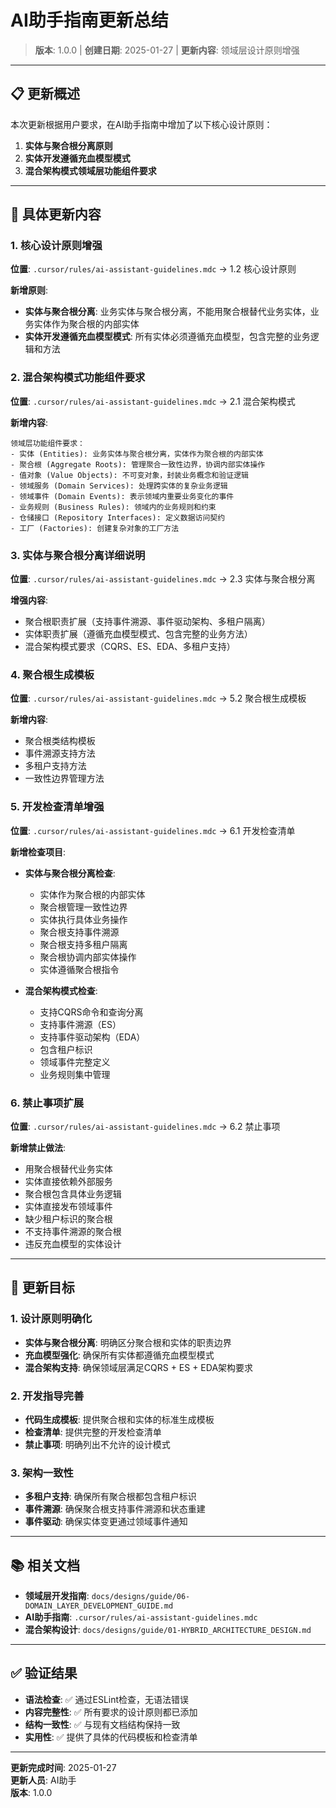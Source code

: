 # AI助手指南更新总结

> **版本**: 1.0.0 | **创建日期**: 2025-01-27 | **更新内容**: 领域层设计原则增强

---

## 📋 更新概述

本次更新根据用户要求，在AI助手指南中增加了以下核心设计原则：

1. **实体与聚合根分离原则**
2. **实体开发遵循充血模型模式**
3. **混合架构模式领域层功能组件要求**

---

## 🔄 具体更新内容

### 1. 核心设计原则增强

**位置**: `.cursor/rules/ai-assistant-guidelines.mdc` → 1.2 核心设计原则

**新增原则**:

- **实体与聚合根分离**: 业务实体与聚合根分离，不能用聚合根替代业务实体，业务实体作为聚合根的内部实体
- **实体开发遵循充血模型模式**: 所有实体必须遵循充血模型，包含完整的业务逻辑和方法

### 2. 混合架构模式功能组件要求

**位置**: `.cursor/rules/ai-assistant-guidelines.mdc` → 2.1 混合架构模式

**新增内容**:

```
领域层功能组件要求：
- 实体 (Entities): 业务实体与聚合根分离，实体作为聚合根的内部实体
- 聚合根 (Aggregate Roots): 管理聚合一致性边界，协调内部实体操作
- 值对象 (Value Objects): 不可变对象，封装业务概念和验证逻辑
- 领域服务 (Domain Services): 处理跨实体的复杂业务逻辑
- 领域事件 (Domain Events): 表示领域内重要业务变化的事件
- 业务规则 (Business Rules): 领域内的业务规则和约束
- 仓储接口 (Repository Interfaces): 定义数据访问契约
- 工厂 (Factories): 创建复杂对象的工厂方法
```

### 3. 实体与聚合根分离详细说明

**位置**: `.cursor/rules/ai-assistant-guidelines.mdc` → 2.3 实体与聚合根分离

**增强内容**:

- 聚合根职责扩展（支持事件溯源、事件驱动架构、多租户隔离）
- 实体职责扩展（遵循充血模型模式、包含完整的业务方法）
- 混合架构模式要求（CQRS、ES、EDA、多租户支持）

### 4. 聚合根生成模板

**位置**: `.cursor/rules/ai-assistant-guidelines.mdc` → 5.2 聚合根生成模板

**新增内容**:

- 聚合根类结构模板
- 事件溯源支持方法
- 多租户支持方法
- 一致性边界管理方法

### 5. 开发检查清单增强

**位置**: `.cursor/rules/ai-assistant-guidelines.mdc` → 6.1 开发检查清单

**新增检查项目**:

- **实体与聚合根分离检查**:
  - 实体作为聚合根的内部实体
  - 聚合根管理一致性边界
  - 实体执行具体业务操作
  - 聚合根支持事件溯源
  - 聚合根支持多租户隔离
  - 聚合根协调内部实体操作
  - 实体遵循聚合根指令

- **混合架构模式检查**:
  - 支持CQRS命令和查询分离
  - 支持事件溯源（ES）
  - 支持事件驱动架构（EDA）
  - 包含租户标识
  - 领域事件完整定义
  - 业务规则集中管理

### 6. 禁止事项扩展

**位置**: `.cursor/rules/ai-assistant-guidelines.mdc` → 6.2 禁止事项

**新增禁止做法**:

- 用聚合根替代业务实体
- 实体直接依赖外部服务
- 聚合根包含具体业务逻辑
- 实体直接发布领域事件
- 缺少租户标识的聚合根
- 不支持事件溯源的聚合根
- 违反充血模型的实体设计

---

## 🎯 更新目标

### 1. 设计原则明确化

- **实体与聚合根分离**: 明确区分聚合根和实体的职责边界
- **充血模型强化**: 确保所有实体都遵循充血模型模式
- **混合架构支持**: 确保领域层满足CQRS + ES + EDA架构要求

### 2. 开发指导完善

- **代码生成模板**: 提供聚合根和实体的标准生成模板
- **检查清单**: 提供完整的开发检查清单
- **禁止事项**: 明确列出不允许的设计模式

### 3. 架构一致性

- **多租户支持**: 确保所有聚合根都包含租户标识
- **事件溯源**: 确保聚合根支持事件溯源和状态重建
- **事件驱动**: 确保实体变更通过领域事件通知

---

## 📚 相关文档

- **领域层开发指南**: `docs/designs/guide/06-DOMAIN_LAYER_DEVELOPMENT_GUIDE.md`
- **AI助手指南**: `.cursor/rules/ai-assistant-guidelines.mdc`
- **混合架构设计**: `docs/designs/guide/01-HYBRID_ARCHITECTURE_DESIGN.md`

---

## ✅ 验证结果

- **语法检查**: ✅ 通过ESLint检查，无语法错误
- **内容完整性**: ✅ 所有要求的设计原则都已添加
- **结构一致性**: ✅ 与现有文档结构保持一致
- **实用性**: ✅ 提供了具体的代码模板和检查清单

---

**更新完成时间**: 2025-01-27  
**更新人员**: AI助手  
**版本**: 1.0.0
